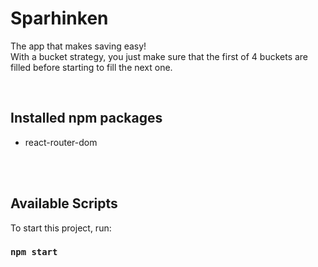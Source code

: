 # Sparhinken

The app that makes saving easy! <br>
With a bucket strategy, you just make sure that the first of 4 buckets are filled before starting to fill the next one. <br>

<br>

## Installed npm packages

- react-router-dom

<br>
<br>

## Available Scripts

To start this project, run:

### `npm start`
